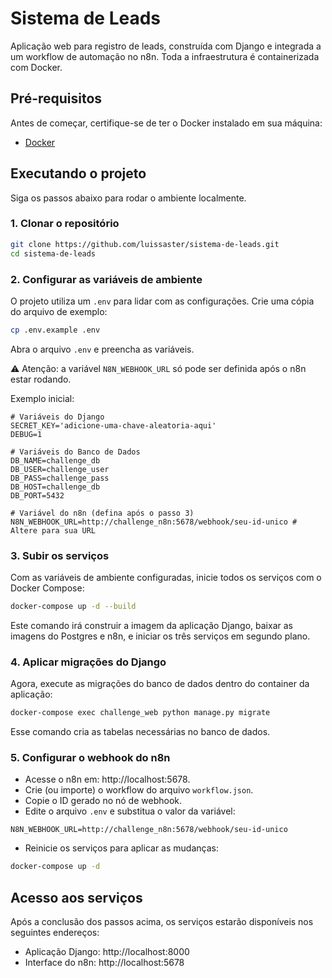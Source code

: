 # Sistema de Leads

Aplicação web para registro de leads, construída com Django e integrada a um workflow de automação no n8n. Toda a infraestrutura é containerizada com Docker.

## Pré-requisitos

Antes de começar, certifique-se de ter o Docker instalado em sua máquina:
* [Docker](https://www.docker.com/get-started/)

## Executando o projeto

Siga os passos abaixo para rodar o ambiente localmente.

### 1. Clonar o repositório
```bash
git clone https://github.com/luissaster/sistema-de-leads.git
cd sistema-de-leads
```

### 2. Configurar as variáveis de ambiente

O projeto utiliza um ```.env``` para lidar com as configurações. Crie uma cópia do arquivo de exemplo:

```bash
cp .env.example .env
```
Abra o arquivo ```.env``` e preencha as variáveis.

⚠️ Atenção: a variável ```N8N_WEBHOOK_URL``` só pode ser definida após o n8n estar rodando.

Exemplo inicial:

```env
# Variáveis do Django
SECRET_KEY='adicione-uma-chave-aleatoria-aqui'
DEBUG=1

# Variáveis do Banco de Dados
DB_NAME=challenge_db
DB_USER=challenge_user
DB_PASS=challenge_pass
DB_HOST=challenge_db
DB_PORT=5432

# Variável do n8n (defina após o passo 3)
N8N_WEBHOOK_URL=http://challenge_n8n:5678/webhook/seu-id-unico # Altere para sua URL
```

### 3. Subir os serviços

Com as variáveis de ambiente configuradas, inicie todos os serviços com o Docker Compose:

```bash
docker-compose up -d --build
```

Este comando irá construir a imagem da aplicação Django, baixar as imagens do Postgres e n8n, e iniciar os três serviços em segundo plano.

### 4. Aplicar migrações do Django

Agora, execute as migrações do banco de dados dentro do container da aplicação:

```bash
docker-compose exec challenge_web python manage.py migrate
```

Esse comando cria as tabelas necessárias no banco de dados.

### 5. Configurar o webhook do n8n

* Acesse o n8n em: http://localhost:5678.
* Crie (ou importe) o workflow do arquivo ```workflow.json```.
* Copie o ID gerado no nó de webhook.
* Edite o arquivo ```.env``` e substitua o valor da variável:

```env
N8N_WEBHOOK_URL=http://challenge_n8n:5678/webhook/seu-id-unico
```

* Reinicie os serviços para aplicar as mudanças:

```bash
docker-compose up -d
```

## Acesso aos serviços

Após a conclusão dos passos acima, os serviços estarão disponíveis nos seguintes endereços:

* Aplicação Django: http://localhost:8000
* Interface do n8n: http://localhost:5678
